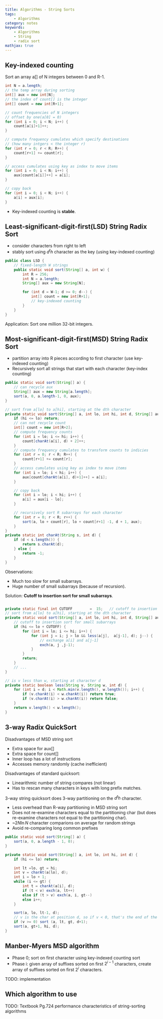```yaml
---
title: Algorithms - String Sorts
tags:
    - Algorithms
category: notes
keywords:
    - Algorithms
    - String
    - radix sort
mathjax: true
---
```


## Key-indexed counting

Sort an array a[] of N integers between 0 and R-1.
```Java
int N = a.length;
// the temp array during sorting
int[] aux = new int[N];
// the index of count[] is the integer
int[] count = new int[R+1];

// count frequencies of N integers
// offset by one(a[0] = 0)
for (int i = 0; i < N; i++) {
    count[a[i]+1]++;
}

// compute frequency cumulates which specify destinations
// (how many intgers < the integer r)
for (int r = 0; r < R; R++) {
    count[r+1] += count[r];
}

// access cumulates using key as index to move items
for (int i = 0; i < N; i++) {
    aux[count[a[i]]++] = a[i];
}

// copy back
for (int i = 0; i < N; i++) {
    a[i] = aux[i];
}
```

* Key-indexed counting is **stable**.

## Least-significant-digit-first(LSD) String Radix Sort

* consider characters from right to left
* stably sort using $d^th$ character as the key (using key-indexed counting)

```Java
public class LSD {
    // fixed-length W strings
    public static void sort(String[] a, int w) {
        int R = 256;
        int N = a.length;
        String[] aux = new String[N];

        for (int d = W-1; d >= 0; d--) {
            int[] count = new int[R+1];
            // key-indexed counting
        }
    }
}
```

Application: Sort one million 32-bit integers.

## Most-significant-digit-first(MSD) String Radix Sort

* partition array into R pieces according to first character (use key-indexed counting)
* Recursively sort all strings that start with each character (key-index counting)

```Java
public static void sort(String[] a) {
    // can recycle aux
    String[] aux = new String[a.length];
    sort(a, 0, a.length-1, 0, aux);
}

// sort from a[lo] to a[hi], starting at the dth character
private static void sort(String[] a, int lo, int hi, int d, String[] aux) {
    if (hi <= lo) return;
    // can not recycle count
    int[] count = new int[R+2];
    // compute frequency counts
    for (int i = lo; i <= hi; i++) {
        count[charAt(a[i], d) + 2]++;
    }
    // compute frequency cumulates to transform counts to indicies
    for (int r = 0; r < R; R++) {
        count[r+1] += count[r];
    }
    // access cumulates using key as index to move items
    for (int i = lo; i < hi; i++) {
        aux[count[charAt(a[i], d)+1]++] = a[i];
    }

    // copy back
    for (int i = lo; i < hi; i++) {
        a[i] = aux[i - lo];
    }

    // recursively sort R subarrays for each character
    for (int r = 0; r < R; r++) {
        sort(a, lo + count[r], lo + count[r+1] -1, d + 1, aux);
    }
}
private static int charAt(String s, int d) {
    if (d < s.length()) {
        return s.charAt(d);
    } else {
        return -1;
    }
}
```

Observations:
* Much too slow for small subarrays.
* Huge number of small subarrays (because of recursion).

Solution: **Cutoff to insertion sort for small subarrays**.

```Java

private static final int CUTOFF        =  15;   // cutoff to insertion sort
// sort from a[lo] to a[hi], starting at the dth character
private static void sort(String[] a, int lo, int hi, int d, String[] aux) {
    // cutoff to insertion sort for small subarrays
    if (hi <= lo + CUTOFF) {
        for (int i = lo; i <= hi; i++) {
            for (int j = i; j > lo && less(a[j],  a[j-1], d); j--) {
                // exchange a[i] and a[j-1]
                exch(a, j ,j-1);
            }
        }
        return;
    }
    // ...
}

// is v less than w, starting at character d
private static boolean less(String v, String w, int d) {
    for (int i = d; i < Math.min(v.length(), w.length()); i++) {
        if (v.charAt(i) < w.charAt(i)) return true;
        if (v.charAt(i) > w.charAt(i)) return false;
    }
    return v.length() < w.length();
}
```

## 3-way Radix QuickSort

Disadvantages of MSD string sort
* Extra space for aux[]
* Extra space for count[]
* Inner loop has a lot of instructions
* Accesses memory randomly (cache inefficient)

Disadvantages of standard quicksort:
* Linearithmic number of string compares (not linear)
* Has to rescan many characters in keys with long prefix matches.

3-way string quicksort does 3-way partitioning on the $d^th$ character.
* Less overhead than R-way partitioning in MSD string sort
* Does not re-examine characters equal to the partitioning char (but does re-examine characters not equal to the partitioning char).
* ~$2N\ln{N}$ character comparions on average for random strings
* Avoid re-comparing long common prefixes

```Java
public static void sort(String[] a) {
    sort(a, 0, a.length - 1, 0);
}

private static void sort(String[] a, int lo, int hi, int d) {
    if (hi <= lo) return;

    int lt =lo, gt = hi;
    int v = charAt(a[lo], d);
    int i = lo + 1;
    while (i <= gt) {
        int t = charAt(a[i], d);
        if (t < v) exch(a, lt++)
        else if (t > v) exch(a, i, gt--)
        else i++;
    }

    sort(a, lo, lt-1, d);
    // v is the char at position d, so if v < 0, that's the end of the string a[lo]
    if (v >= 0) sort (a, lt, gt, d+1);
    sort(a, gt+1, hi, d);
}
```

## Manber-Myers MSD algorithm

* Phase 0; sort on first character using key-indexed counting sort
* Phase i: given array of suffixes sorted on first $2^{i-1}$ characters, create array of suffixes sorted on first $2^i$ characters.

TODO: implementation

## Which algorithm to use

TODO: Textbook Pg.724 performance characteristics of string-sorting algorithms